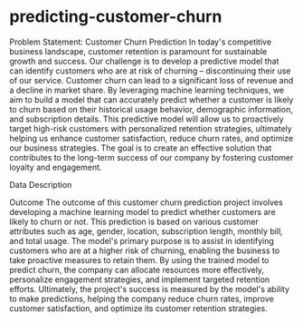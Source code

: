 # predicting-customer-churn
Problem Statement: Customer Churn Prediction
In today's competitive business landscape, customer retention is paramount for sustainable growth and success. Our challenge is to develop a predictive model that can identify customers who are at risk of churning – discontinuing their use of our service. Customer churn can lead to a significant loss of revenue and a decline in market share. By leveraging machine learning techniques, we aim to build a model that can accurately predict whether a customer is likely to churn based on their historical usage behavior, demographic information, and subscription details. This predictive model will allow us to proactively target high-risk customers with personalized retention strategies, ultimately helping us enhance customer satisfaction, reduce churn rates, and optimize our business strategies. The goal is to create an effective solution that contributes to the long-term success of our company by fostering customer loyalty and engagement.

Data Description




Outcome
The outcome of this customer churn prediction project involves developing a machine learning model to predict whether customers are likely to churn or not. This prediction is based on various customer attributes such as age, gender, location, subscription length, monthly bill, and total usage. The model's primary purpose is to assist in identifying customers who are at a higher risk of churning, enabling the business to take proactive measures to retain them. By using the trained model to predict churn, the company can allocate resources more effectively, personalize engagement strategies, and implement targeted retention efforts. Ultimately, the project's success is measured by the model's ability to make predictions, helping the company reduce churn rates, improve customer satisfaction, and optimize its customer retention strategies.